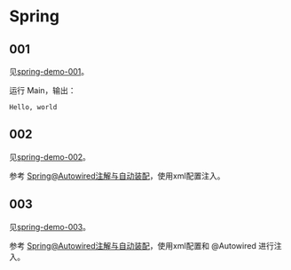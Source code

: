 # Spring

## 001
见[spring-demo-001](spring-demo-001)。

运行 Main，输出：
```
Hello, world
```

## 002
见[spring-demo-002](spring-demo-002)。

参考 [Spring@Autowired注解与自动装配](https://blog.csdn.net/heyutao007/article/details/5981555)，使用xml配置注入。

## 003
见[spring-demo-003](spring-demo-003)。

参考 [Spring@Autowired注解与自动装配](https://blog.csdn.net/heyutao007/article/details/5981555)，使用xml配置和 @Autowired 进行注入。

